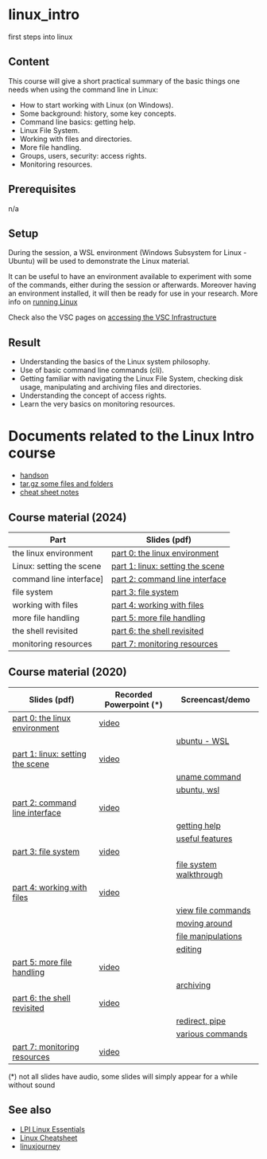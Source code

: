 # linux_intro
first steps into linux


## Content
This course will give a short practical summary of the basic things one needs when using the command line in Linux:

- How to start working with Linux (on Windows).
- Some background: history, some key concepts.
- Command line basics: getting help.
- Linux File System.
- Working with files and directories.
- More file handling.
- Groups, users, security: access rights.
- Monitoring resources.

## Prerequisites
n/a

## Setup
During the session, a WSL environment (Windows Subsystem for Linux - Ubuntu) will be used to demonstrate the Linux material. 

It can be useful to have an environment available to experiment with some of the commands, either during the session or afterwards. Moreover having an environment installed, it will then be ready for use in your research.
More info on  [running Linux](https://github.com/franklbvp/linuxintro/blob/master/docs/running_linux.pdf)

Check also the VSC pages on [accessing the VSC Infrastructure](https://docs.vscentrum.be/access/access_methods.html)

## Result
- Understanding the basics of the Linux system philosophy.
- Use of basic command line commands (cli).
- Getting familiar with navigating the Linux File System, checking disk usage, manipulating and archiving files and directories.
- Understanding the concept of access rights.
- Learn the very basics on monitoring resources.

# Documents related to the Linux Intro course

* [handson](https://github.com/franklbvp/linuxintro/blob/master/docs/hands-on-linux_intro-all.pdf)
* [tar.gz some files and folders](https://github.com/franklbvp/linuxintro/blob/master/docs/linux_basics_training.tar.gz)
* [cheat sheet notes](https://github.com/franklbvp/linuxintro/blob/master/docs/linux_cli_binder.pdf)


## Course material (2024)

|Part | Slides (pdf) |
|------------ | --------------------|
|the linux environment | [part 0: the linux environment](https://github.com/franklbvp/linuxintro/blob/master/docs/Linux-intro-0-envrionment.pdf)   |
|Linux: setting the scene | [part 1: linux: setting the scene](https://github.com/franklbvp/linuxintro/blob/master/docs/Linux-intro-1-introduction.pdf)|
|command line interface] | [part 2: command line interface](https://github.com/franklbvp/linuxintro/blob/master/docs/Linux-intro-2-cli_basics.pdf) |
|file system | [part 3: file system](https://github.com/franklbvp/linuxintro/blob/master/docs/Linux-intro-3-file_system.pdf)|
|working with files |[part 4: working with files](https://github.com/franklbvp/linuxintro/blob/master/docs/Linux-intro-4-working_with_files.pdf) |
|more file handling |[part 5: more file handling](https://github.com/franklbvp/linuxintro/blob/master/docs/Linux-intro-5-more_file_handling.pdf) |
|the shell revisited | [part 6: the shell revisited](https://github.com/franklbvp/linuxintro/blob/master/docs/Linux-intro-6-shell_revisited.pdf) |
|monitoring resources | [part 7: monitoring resources](https://github.com/franklbvp/linuxintro/blob/master/docs/Linux-intro-7-monitoring_resources.pdf) |



## Course material (2020)

|Slides (pdf) |Recorded Powerpoint (*) | Screencast/demo |
|------------ | --------------------|-----------------|
|[part 0: the linux environment](https://github.com/franklbvp/linuxintro/blob/master/docs/Linux-intro-0-envrionment-o.pdf) | [video](https://kuleuven.mediaspace.kaltura.com/media/Linux-intro-0-envrionment/1_5dlm8w05)|  |
| | |[ubuntu - WSL](https://kuleuven.mediaspace.kaltura.com/media/linux_envronment_first_look_ubuntu_wsl/1_xeqrtih4)|
|[part 1: linux: setting the scene](https://github.com/franklbvp/linuxintro/blob/master/docs/Linux-intro-1-introduction-o.pdf)| [video](https://kuleuven.mediaspace.kaltura.com/media/Linux-intro-1-introduction/1_55d684nf)| |
|||[uname command](https://kuleuven.mediaspace.kaltura.com/media/linux_1_uname/1_1ujkb84f)|
|||[ubuntu, wsl](https://kuleuven.mediaspace.kaltura.com/media/linux_1_ubuntu_wsl_view/1_eekcb8la)|
|[part 2: command line interface](https://github.com/franklbvp/linuxintro/blob/master/docs/Linux-intro-2-cli_basics-o.pdf) | [video](https://kuleuven.mediaspace.kaltura.com/media/Linux-intro-2-cli_basics/1_zu66get1)| |
|||[getting help](https://kuleuven.mediaspace.kaltura.com/media/linux_2_getting_help/1_9gfrgu5g)|
|||[useful features](https://kuleuven.mediaspace.kaltura.com/media/linux_2_shell_revisited/1_b0ho78ib)|
|[part 3: file system](https://github.com/franklbvp/linuxintro/blob/master/docs/Linux-intro-3-file_system-o.pdf)| [video](https://kuleuven.mediaspace.kaltura.com/media/Linux-intro-3-file_system/1_zqzxaa8i)| |
|||[file system walkthrough](https://kuleuven.mediaspace.kaltura.com/media/linux_3_file_system_walkthrough/1_22g9sq4y)|
|[part 4: working with files](https://github.com/franklbvp/linuxintro/blob/master/docs/Linux-intro-4-working_with_files-o.pdf) | [video](https://kuleuven.mediaspace.kaltura.com/media/Linux-intro-4-working_with_files/1_b1nlds1w)| |
|||[view file commands](https://kuleuven.mediaspace.kaltura.com/media/linux_2_view_file_commands/1_ne5doof2)|
|||[moving around](https://kuleuven.mediaspace.kaltura.com/media/linux_3_file_system_movingaround/1_h71oelpi)|
|||[file manipulations](https://kuleuven.mediaspace.kaltura.com/media/linux_3_file_system_filemanipulations/1_87033f9t)|
|||[editing](https://kuleuven.mediaspace.kaltura.com/media/linux_4_edit/1_ci9i73t7)|
|[part 5: more file handling](https://github.com/franklbvp/linuxintro/blob/master/docs/Linux-intro-5-more_file_handling-o.pdf) | [video](https://kuleuven.mediaspace.kaltura.com/media/Linux-intro-5-more_file_handling/1_oc76v4ld)| |
|||[archiving](https://kuleuven.mediaspace.kaltura.com/media/linux_4_archive/1_ahacedra)|
|[part 6: the shell revisited](https://github.com/franklbvp/linuxintro/blob/master/docs/Linux-intro-6-shell_revisited-o.pdf) | [video](https://kuleuven.mediaspace.kaltura.com/media/Linux-intro-6-shell_revisited/1_mqyxm57u)| |
|||[redirect, pipe](https://kuleuven.mediaspace.kaltura.com/media/linux_2_file_redirect_pipe/1_dh9b60i2)|
|||[various commands](https://kuleuven.mediaspace.kaltura.com/media/linux_4_variouscommands/1_gvmga98b)|
|[part 7: monitoring resources](https://github.com/franklbvp/linuxintro/blob/master/docs/Linux-intro-7-monitoring_resources-o.pdf) | [video](https://kuleuven.mediaspace.kaltura.com/media/Linux-intro-7-monitoring_resources/1_wcm3urc3)| |

(*) not all slides have audio, some slides will simply appear for a while without sound

## See also
* [LPI Linux Essentials](https://learning.lpi.org/en/learning-materials/010-160/)
* [Linux Cheatsheet](https://microsoft.github.io/WhatTheHack/020-LinuxFundamentals/Student/resources/commands.html)
* [linuxjourney](https://linuxjourney.com/)
